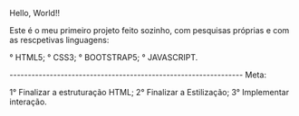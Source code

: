 Hello, World!!

Este é o meu primeiro projeto feito sozinho, com pesquisas próprias e com as rescpetivas linguagens:

° HTML5;
° CSS3;
° BOOTSTRAP5;
° JAVASCRIPT.

---------------------------------------------------------------- Meta:

1° Finalizar a estruturação HTML; 
2° Finalizar a Estilização;
3° Implementar interação. 

